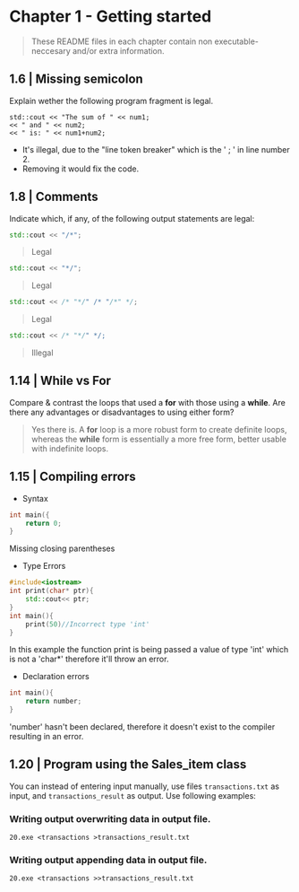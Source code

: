 # Chapter 1 - Getting started
> These README files in each chapter contain non executable-neccesary and/or extra information.

## 1.6 | Missing semicolon
Explain wether the following program fragment is legal.
```
std::cout << "The sum of " << num1;
<< " and " << num2;
<< " is: " << num1+num2;
```
- It's illegal, due to the "line token breaker" which is the ' ; ' in line number 2.
- Removing it would fix the code.

## 1.8 | Comments
Indicate which, if any, of the following output statements are legal:
```c++
std::cout << "/*";
```
> Legal
```c++
std::cout << "*/";
```
> Legal
```c++
std::cout << /* "*/" /* "/*" */;
```
> Legal
```c++
std::cout << /* "*/" */;
```
> Illegal

## 1.14 | While vs For
Compare & contrast the loops that used a **for** with those using a **while**. Are there any advantages or disadvantages to using either form?
> Yes there is. A **for** loop is a more robust form to create definite loops, whereas the **while** form is essentially a more free form, better usable with indefinite loops.

## 1.15 | Compiling errors

- Syntax
```c++
int main({
    return 0;
}
```
Missing closing parentheses

- Type Errors
```c++
#include<iostream>
int print(char* ptr){
    std::cout<< ptr;
}
int main(){
    print(50)//Incorrect type 'int'
}
```
In this example the function print is being passed a value of type 'int' which is not a 'char*' therefore it'll throw an error.

- Declaration errors
```c++
int main(){
    return number;
}
```
'number' hasn't been declared, therefore it doesn't exist to the compiler resulting in an error.

## 1.20 | Program using the Sales_item class
You can instead of entering input manually, use files `transactions.txt` as input, and `transactions_result` as output. Use following examples:
### Writing output overwriting data in output file.
```
20.exe <transactions >transactions_result.txt
```
### Writing output appending data in output file.
```
20.exe <transactions >>transactions_result.txt
```
